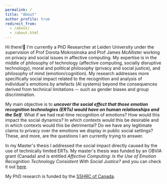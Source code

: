 ```yaml
---
permalink: /
title: "About"
author_profile: true
redirect_from: 
  - /about/
  - /about.html
---
```


Hi there!👋 I'm currently a PhD Researcher at Leiden University under the supervision of Prof Dorota Mokrosinska and Prof James McAllister working on privacy and social issues in affective computing. My expertise is in the middle of philosophy of technology (affective computing, socially disruptive technology), moral and political philosophy (privacy and social justice), and philosophy of mind (emotion/cognition). My research addresses more specifically social impact related to the recognition and analysis of individual's emotions by artefacts (AI systems) beyond the consequences derived from technical limitations -- such as gender biases and group discrimination.

My main objective is to ***uncover the social effect that those emotion recognition technologies (ERTs) would have on human relationships and the Self***. What if we had real-time recognition of emotions? How would this impact the social dynamics? In which contexts would this be desirable and in which contexts would this be detrimental? Do we have any legitimate claims to privacy over the emotions we display in public social settings? These, and more, are the questions I am currently trying to answer. 

In my Master's thesis I addressed the social impact directly caused by the use of technically limited ERTs. My master's thesis was funded by an OBVIA grant (Canada) and is entitled *Affective Computing: Is the Use of Emotion Recognition Technology Consistent With Social Justice?* and you can check it out [here](https://leidenuni.academia.edu/AlexandraPr%C3%A9gent).

My PhD research is funded by the [SSHRC of Canada](https://www.sshrc-crsh.gc.ca/results-resultats/recipients-recipiendaires/2020/cgs_doctoral-besc_doctorat-eng.aspx).

